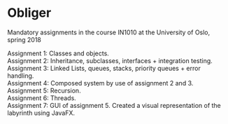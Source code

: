 # Obliger
Mandatory assignments in the course IN1010 at the University of Oslo, spring 2018

Assignment 1: Classes and objects.  
Assignment 2: Inheritance, subclasses, interfaces + integration testing.  
Assignment 3: Linked Lists, queues, stacks, priority queues + error handling.  
Assignment 4: Composed system by use of assignment 2 and 3.  
Assignment 5: Recursion.  
Assignment 6: Threads.  
Assignment 7: GUI of assignment 5. Created a visual representation of the labyrinth using JavaFX.
